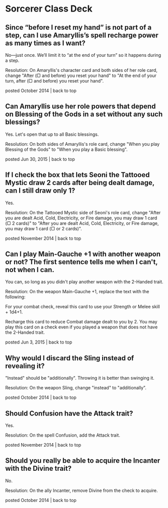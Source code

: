 # Sorcerer Class Deck

## Since “before I reset my hand” is not part of a step, can I use Amaryllis’s spell recharge power as many times as I want?

No—just once. We’ll limit it to “at the end of your turn” so it happens during a step.

Resolution: On Amaryllis's character card and both sides of her role card, change "After (▢ and before) you reset your hand" to "At the end of your turn, after (▢ and before) you reset your hand".

posted October 2014 | back to top

## Can Amaryllis use her role powers that depend on Blessing of the Gods in a set without any such blessings?

Yes. Let's open that up to all Basic blessings.

Resolution: On both sides of Amaryllis's role card, change "When you play Blessing of the Gods" to "When you play a Basic blessing".

posted Jun 30, 2015 | back to top

## If I check the box that lets Seoni the Tattooed Mystic draw 2 cards after being dealt damage, can I still draw only 1?

Yes.

Resolution: On the Tattooed Mystic side of Seoni's role card, change "After you are dealt Acid, Cold, Electricity, or Fire damage, you may draw 1 card (▢ 2 cards)" to "After you are dealt Acid, Cold, Electricity, or Fire damage, you may draw 1 card (▢ or 2 cards)".

posted November 2014 | back to top

## Can I play Main-Gauche +1 with another weapon or not? The first sentence tells me when I can't, not when I can.

You can, so long as you didn't play another weapon with the 2-Handed trait.

Resolution: On the weapon Main-Gauche +1, replace the text with the following:

For your combat check, reveal this card to use your Strength or Melee skill + 1d4+1.

Recharge this card to reduce Combat damage dealt to you by 2. You may play this card on a check even if you played a weapon that does not have the 2-Handed trait.

posted Jun 3, 2015 | back to top

## Why would I discard the Sling instead of revealing it?

"Instead" should be "additionally". Throwing it is better than swinging it.

Resolution: On the weapon Sling, change "instead" to "additionally".

posted October 2014 | back to top

## Should Confusion have the Attack trait?

Yes.

Resolution: On the spell Confusion, add the Attack trait.

posted November 2014 | back to top

## Should you really be able to acquire the Incanter with the Divine trait?

No.

Resolution: On the ally Incanter, remove Divine from the check to acquire.

posted October 2014 | back to top